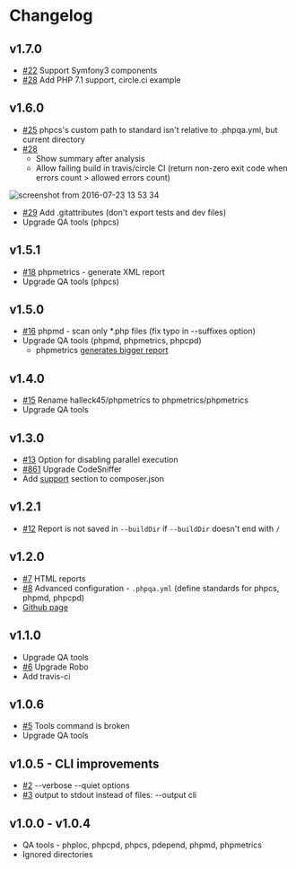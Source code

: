 
# Changelog

## v1.7.0

* [#22](https://github.com/EdgedesignCZ/phpqa/issues/22) Support Symfony3 components
* [#28](https://github.com/EdgedesignCZ/phpqa/pull/28) Add PHP 7.1 support, circle.ci example

## v1.6.0

* [#25](https://github.com/EdgedesignCZ/phpqa/issues/25) phpcs's custom path to standard isn't relative to .phpqa.yml, but current directory
* [#28](https://github.com/EdgedesignCZ/phpqa/pull/28)
    * Show summary after analysis
    * Allow failing build in travis/circle CI (return non-zero exit code when errors count > allowed errors count)

![screenshot from 2016-07-23 13 53 34](https://cloud.githubusercontent.com/assets/7994022/17077767/e18bcb2a-50dc-11e6-86bc-0dfc8e22d98c.png)

* [#29](https://github.com/EdgedesignCZ/phpqa/pull/29) Add .gitattributes (don't export tests and dev files)
* Upgrade QA tools (phpcs)

## v1.5.1

* [#18](https://github.com/EdgedesignCZ/phpqa/pull/18) phpmetrics - generate XML report
* Upgrade QA tools (phpcs)

## v1.5.0

* [#16](https://github.com/EdgedesignCZ/phpqa/pull/16) phpmd - scan only *.php files (fix typo in --suffixes option)
* Upgrade QA tools (phpmd, phpmetrics, phpcpd)
    * phpmetrics [generates bigger report](https://github.com/phpmetrics/PhpMetrics/issues/217)

## v1.4.0

* [#15](https://github.com/EdgedesignCZ/phpqa/issues/15) Rename halleck45/phpmetrics to phpmetrics/phpmetrics
* Upgrade QA tools

## v1.3.0

* [#13](https://github.com/EdgedesignCZ/phpqa/issues/13) Option for disabling parallel execution
* [#861](https://github.com/squizlabs/PHP_CodeSniffer/issues/861) Upgrade CodeSniffer
* Add [support](https://getcomposer.org/doc/04-schema.md#support) section to composer.json

## v1.2.1

* [#12](https://github.com/EdgedesignCZ/phpqa/issues/12) Report is not saved in `--buildDir` if `--buildDir` doesn't end with `/`

## v1.2.0

* [#7](https://github.com/EdgedesignCZ/phpqa/issues/7) HTML reports
* [#8](https://github.com/EdgedesignCZ/phpqa/issues/8) Advanced configuration - `.phpqa.yml` (define standards for phpcs, phpmd, phpcpd)
* [Github page](https://edgedesigncz.github.io/phpqa/)

## v1.1.0

* Upgrade QA tools
* [#6](https://github.com/EdgedesignCZ/phpqa/issues/6) Upgrade Robo
* Add travis-ci

## v1.0.6

* [#5](https://github.com/EdgedesignCZ/phpqa/issues/5) Tools command is broken
* Upgrade QA tools

## v1.0.5 - CLI improvements

* [#2](https://github.com/EdgedesignCZ/phpqa/issues/2) --verbose --quiet options
* [#3](https://github.com/EdgedesignCZ/phpqa/issues/3) output to stdout instead of files: --output cli

## v1.0.0 - v1.0.4

* QA tools - phploc, phpcpd, phpcs, pdepend, phpmd, phpmetrics
* Ignored directories